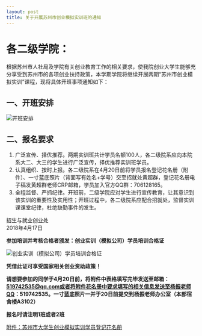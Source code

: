 ```yaml
---
layout: post
title: 关于开展苏州市创业模拟实训班的通知
---
```


# 各二级学院：

根据苏州市人社局及学院有关创业教育工作的相关要求，使我院创业大学生能够充分享受到苏州市的各项创业扶持政策，本学期学院将继续开展两期“苏州市创业模拟实训”课程，现将具体开班事项通知如下：

<!--more-->

## 一、开班安排

![开班安排](http://7xqrll.com1.z0.glb.clouddn.com/20180417-%E5%BC%80%E7%8F%AD%E5%AE%89%E6%8E%92.png)

## 二、报名要求

1. 广泛宣传、择优推荐。两期实训班共计学员名额100人，各二级院系应向本院系大二、大三的学生进行广泛宣传，择优推荐实训班学员。    
2. 认真组织、按时上报。各二级院系在4月20日前将学员报名登记花名册（附件）、一寸蓝底照片（背面写有姓名+学号）交至招就处黄超群，登记花名册电子稿发黄超群老师CRP邮箱，学员加入官方QQ群：706128165。    
3. 全程监督、严抓纪律。开班前，二级学院应对学生进行宣传教育，让其意识到该实训的重要性及实用性；开班过程中，各二级院系应配合招就处，监督实训课课堂纪律，杜绝缺勤事件的发生。

招生与就业创业处    
2018年4月17日

**参加培训并考核合格者颁发：创业实训（模拟公司）学员培训合格证**

![创业实训（模拟公司）学员培训合格证](http://7xqrll.com1.z0.glb.clouddn.com/20180417-%E5%88%9B%E4%B8%9A%E5%AE%9E%E8%AE%AD%EF%BC%88%E6%A8%A1%E6%8B%9F%E5%85%AC%E5%8F%B8%EF%BC%89%E5%AD%A6%E5%91%98%E5%9F%B9%E8%AE%AD%E5%90%88%E6%A0%BC%E8%AF%81.png)

**凭借此证可享受国家相关创业资助政策！**

**请想要参加的同学于4月20日前，将附件中表格填写完毕发送至邮箱：519742535@qq.com或者将附件花名册中要求填写的相关信息发送至杨振老师QQ：519742535。一寸蓝底照片一并于20日前提交到杨振老师办公室（本部宿舍楼A3102）**

**报名时请注明1班或者2班**

[附件：苏州市大学生创业模拟实训学员登记花名册](http://7xqrll.com1.z0.glb.clouddn.com/20180417-%E9%99%84%E4%BB%B6%EF%BC%9A%E8%8B%8F%E5%B7%9E%E5%B8%82%E5%A4%A7%E5%AD%A6%E7%94%9F%E5%88%9B%E4%B8%9A%E6%A8%A1%E6%8B%9F%E5%AE%9E%E8%AE%AD%E5%AD%A6%E5%91%98%E7%99%BB%E8%AE%B0%E8%8A%B1%E5%90%8D%E5%86%8C.xls)     
